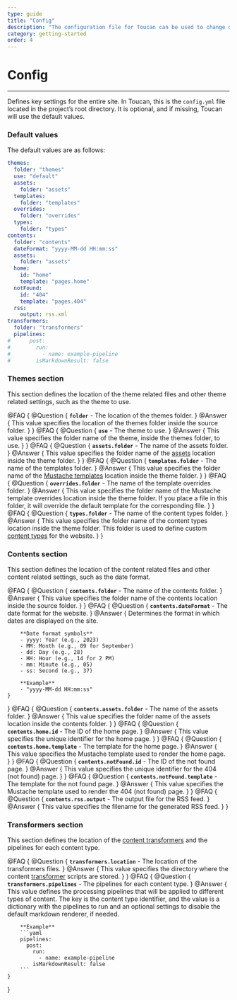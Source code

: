 ```yaml
---
type: guide
title: "Config"
description: "The configuration file for Toucan can be used to change default locations and naming conventions for your site."
category: getting-started
order: 4
---
```


# Config
---

Defines key settings for the entire site. In Toucan, this is the `config.yml` file located in the project’s root directory. It is optional, and if missing, Toucan will use the default values.


### Default values 

The default values are as follows:

```yaml
themes: 
  folder: "themes"
  use: "default"
  assets:
    folder: "assets"
  templates:
    folder: "templates"  
  overrides:
    folder: "overrides"
  types:
    folder: "types"
contents:
  folder: "contents"
  dateFormat: "yyyy-MM-dd HH:mm:ss"
  assets:
    folder: "assets"
  home:
    id: "home"
    template: "pages.home"
  notFound:
    id: "404"
    template: "pages.404"
  rss:
    output: rss.xml
transformers:
  folder: "transformers"
  pipelines:
#      post:
#        run: 
#          - name: example-pipeline
#        isMarkdownResult: false
```

### Themes section

This section defines the location of the theme related files and other theme related settings, such as the theme to use.

@FAQ {
    @Question { 
        **`folder`** - The location of the themes folder.
    }
    @Answer { 
        This value specifies the location of the themes folder inside the source folder.
    }
}
@FAQ {
    @Question { 
        **`use`** - The theme to use.
    }
    @Answer { 
        This value specifies the folder name of the theme, inside the themes folder, to use.
    }
}
@FAQ {
    @Question { 
        **`assets.folder`** - The name of the assets folder.
    }
    @Answer { 
        This value specifies the folder name of the [assets](/getting-started/assets/) location inside the theme folder.
    }
}
@FAQ {
    @Question { 
        **`templates.folder`** - The name of the templates folder.
    }
    @Answer { 
        This value specifies the folder name of the [Mustache templates](/getting-started/templates/mustache/) location inside the theme folder.
    }
}
@FAQ {
    @Question { 
        **`overrides.folder`** - The name of the template overrides folder.
    }
    @Answer { 
        This value specifies the folder name of the Mustache template overrides location inside the theme folder. If you place a file in this folder, it will override the default template for the corresponding file.
    }
}
@FAQ {
    @Question { 
        **`types.folder`** - The name of the content types folder.
    }
    @Answer { 
        This value specifies the folder name of the content types location inside the theme folder. This folder is used to define custom [content types](/getting-started/contents/content-types/) for the website.
    }
}

### Contents section

This section defines the location of the content related files and other content related settings, such as the date format.

@FAQ {
    @Question { 
        **`contents.folder`** - The name of the contents folder.
    }
    @Answer { 
        This value specifies the folder name of the contents location inside the source folder.
    }
}
@FAQ {
    @Question { 
        **`contents.dateFormat`** - The date format for the website.
    }
    @Answer { 
        Determines the format in which dates are displayed on the site.

        **Date format symbols**
        - yyyy: Year (e.g., 2023)
        - MM: Month (e.g., 09 for September)
        - dd: Day (e.g., 28)
        - HH: Hour (e.g., 14 for 2 PM)
        - mm: Minute (e.g., 05)
        - ss: Second (e.g., 37)

        **Example**
        - "yyyy-MM-dd HH:mm:ss"
    }
}
@FAQ {
    @Question { 
        **`contents.assets.folder`** - The name of the assets folder.
    }
    @Answer { 
        This value specifies the folder name of the assets location inside the contents folder.
    }
}
@FAQ {
    @Question { 
        **`contents.home.id`** - The ID of the home page.
    }
    @Answer { 
        This value specifies the unique identifier for the home page.
    }
}
@FAQ {
    @Question { 
        **`contents.home.template`** - The template for the home page.
    }
    @Answer { 
        This value specifies the Mustache template used to render the home page.
    }
}
@FAQ {
    @Question { 
        **`contents.notFound.id`** - The ID of the not found page.
    }
    @Answer { 
        This value specifies the unique identifier for the 404 (not found) page.
    }
}
@FAQ {
    @Question { 
        **`contents.notFound.template`** - The template for the not found page.
    }
    @Answer { 
        This value specifies the Mustache template used to render the 404 (not found) page.
    }
}
@FAQ {
    @Question { 
        **`contents.rss.output`** - The output file for the RSS feed.
    }
    @Answer { 
        This value specifies the filename for the generated RSS feed.
    }
}


### Transformers section

This section defines the location of the [content transformers](/docs/content-management/transformers/) and the pipelines for each content type.


@FAQ {
    @Question { 
        **`transformers.location`** - The location of the transformers files.
    }
    @Answer { 
        This value specifies the directory where the content [transformer](/docs/content-management/transformers/) scripts are stored. 
    }
}
@FAQ {
    @Question { 
        **`transformers.pipelines`** - The pipelines for each content type.
    }
    @Answer { 
        This value defines the processing pipelines that will be applied to different types of content. The key is the content type identifier, and the value is a dictionary with the pipelines to run and an optional settings to disable the default markdown renderer, if needed.

        **Example**
        ```yaml
        pipelines:
          post:
            run: 
              - name: example-pipeline
            isMarkdownResult: false
        ```
    }
}


